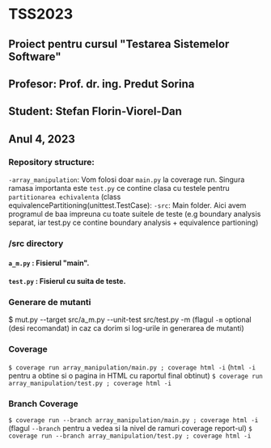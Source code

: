 # TSS2023
## Proiect pentru cursul "Testarea Sistemelor Software"
## Profesor: Prof. dr. ing. Predut Sorina
## Student: Stefan Florin-Viorel-Dan
## Anul 4, 2023

### Repository structure:
`-array_manipulation`: Vom folosi doar `main.py` la coverage run. Singura ramasa importanta este `test.py` ce contine clasa cu testele pentru `partitionarea echivalenta` (class equivalencePartitioning(unittest.TestCase):
`-src`: Main folder. Aici avem programul de baa impreuna cu toate suitele de teste (e.g boundary analysis separat, iar test.py ce contine boundary analysis + equivalence partioning)

### /src directory
#### `a_m.py` : Fisierul "main". 
#### `test.py` : Fisierul cu suita de teste.

### Generare de mutanti
$ mut.py --target src/a_m.py --unit-test src/test.py -m (flagul `-m` optional (desi recomandat) in caz ca dorim si log-urile in generarea de mutanti)

### Coverage
`$ coverage run array_manipulation/main.py ; coverage html -i` (`html -i` pentru a obtine si o pagina in HTML cu raportul final obtinut)
`$ coverage run array_manipulation/test.py ; coverage html -i`

### Branch Coverage
`$ coverage run --branch array_manipulation/main.py ; coverage html -i` (flagul `--branch` pentru a vedea si la nivel de ramuri coverage report-ul)
`$ coverage run --branch array_manipulation/test.py ; coverage html -i`

